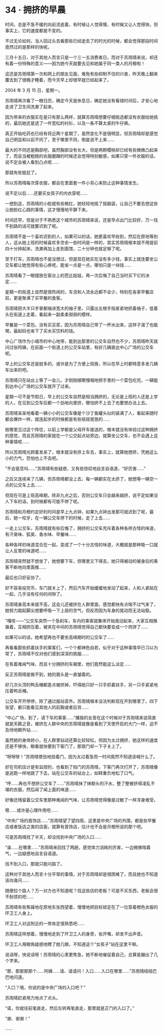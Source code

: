 # 34 · 拥挤的早晨

时间，总是不急不缓的向前流逝着，有时候让人觉得慢，有时候又让人觉得快，但事实上，它的速度都是不变的。

不过无论如何，当人回过头去看那些已经逝去了的时光的时候，都会觉得那段时间竟然过的是那样的快呢。

三月十五日，对于其他人而言只是一个三一五消费者日，而对于苏雨晴来说，却还有着一份特殊的意义——因为她今天就要去见和她属于同一类人的月橙啦！

这还是苏雨晴第一次和网上的朋友见面，难免有些抑制不住的兴奋，昨天晚上翻来覆去到了很晚才睡着，而今天早上却很早就已经起来了。

2004 年 3 月 15 日，星期一。

苏雨晴再次看了一眼日历，确定今天是休息日，确定她没有看错时间后，才安心地走进了卫生间洗漱了起来。

因为带来的衣服实在是只有那么两样，就算苏雨晴想要仔细挑选都没有衣服给她挑的，最后她还是选了一件宽松的衬衫，以及一条不算太紧的牛仔裤。

真正开始吃药也已经有将近两个星期了，虽然变化不是很明显，但苏雨晴却是感觉自己明显和以前不同了，至于哪里不同，倒是说不上来……

最大的不同还是胸部吧，虽然胸部没有长大，但是两颗樱桃却已经有些微微凸起来了，而且当被粗糙的衣服磨蹭的时候还会觉得特别敏感，如果只穿一件衣服的话，说不定会被人看到凸点呢……

那就有些尴尬了。

所以苏雨晴每次穿衣服，都会在里面套一件小背心来防止这种事情发生。

说不定以后……还要买女孩子的内衣穿呢……

一想到这，苏雨晴的小脸就有些微红，她轻轻地摇了摇脑袋，让自己不要去想这些让她脸红心跳的事情，这才慢慢地平静下来。

时间还早，但是对于不熟悉这个城市的苏雨晴来说，还是早点出门比较好，万一找不到路的话可就要迟到了呢。

苏雨晴不是一个喜欢迟到的人，如果可以的话，她更喜欢早些到，然后在原地等别人，这从她上班的时候喜欢多空余一些时间是一样的，其实苏雨晴根本就不用提前四十分钟起床，洗漱再加上走到面馆，二十分钟也就足够了呢。

至于打车，苏雨晴也不是没想过，但是现在她实在没有多少钱，事实上就连要坐公交车都让她觉得有些心疼呢，能省一点是一点，哪怕只是一块钱……

苏雨晴看了一眼摆放在窗台上的芭比娃娃，再一次后悔了自己当时买下它的决定……

星期一的街道上自然是很热闹的，车流和人流永远都不会少，特别在各家早餐店前，更是聚满了买早餐的食客。

苏雨晴把大半只手掌都缩进宽大的袖子里，只露出五根手指紧紧地抓着袖子，低着头在街道上走着，看起来一副柔柔弱弱的模样。

早餐是一个菜包，没有买豆浆，因为苏雨晴自己带了一杯水出来，这样子渴了也能喝，最起码也省下了买水买饮料的钱。

中心广场作为小城市的中心地带，能到达那里的公交车自然也不少，苏雨晴昨天就问过张阿姨，在前面一个街道上的公交车站里，有好几辆直达中心广场的公交车呢。

早上的公交车还是挺多的，或许是为了方便上班族，所以在早上时都特意多发几辆车出来的吧。

苏雨晴只在站台上等了一会儿，才刚刚细嚼慢咽地把手里的一个菜包吃完，一辆能到达中心广场的公交车就开了过来。

星期一可不是节假日，早上的公交车自然是相当拥挤的，无论是上班的人还是上学的人，在见到公交车后都一个劲地向里挤，哪怕挤不上去了也要想办法上去。

苏雨晴呆呆地看着一辆小小的公交车像是个沙丁鱼罐头似的装满了人，看起来随时都会爆炸一样，就连起步的时候都是有些摇摇晃晃的……

她哪里见过这个阵仗，以前上学都是父母开车接送的，根本就没有体验过这种拥挤的感觉，而且苏雨晴的家就在一个公交起点站旁边，就算坐公交车，也不会遇上这种事情呢……

所以苏雨晴光顾着发呆了，根本就没有挤上车去，事实上，就算她想挤，凭她这么小的力气，恐怕也上不去吧。

“不会窒息吗……”苏雨晴有些疑惑，又有些惊叹地自言自语道，“好厉害……”

之后又连续来了几辆，但苏雨晴都没上去，每一辆都实在太挤了，她想等一辆空一点的公交车上去……

但现在可是上班高峰期，除非九点之后，否则公交车只会越来越挤，说不定如果没人下车的话，到时候都有可能不停了呢。

苏雨晴和月橙约定好的时间是早上九点钟，如果九点钟出发那可就迟到了呢，最后，她一咬牙，在一辆公交车停下的时候，走了上去……

一走上公交车，苏雨晴就有些后悔了，拥挤的公交车充斥着各种各样古怪的味道，有汗臭味、狐臭、香水味、早餐味……

各种各样的味道混合在一起，变成了一个十分古怪的味道，大概就是那种吸一口就让人反胃的味道吧……

苏雨晴突然就不想坐了，她想要下车，但哪里又下得去，她只得被动的被身后的乘客不断地向里面推……

最后也只好妥协了。

好不容易投完币，车门就关上了，然后汽车开始缓缓地发动了起来，人和人紧贴在一起，几乎没有任何的间隙了。

苏雨晴身高本来就不高，这会儿还被挤在人群里面，感觉都快有点喘不过气来了，她努力踮起脚尖想要呼吸一下上层的空气，但反而因为车身的晃动而无法站稳。

“嘎吱——”公交车突然一个急刹车，车内的乘客就集体开始晃动起来，大家互相推搡着，互相挤压着，被夹在中间的苏雨晴觉得自己都快要变成一个肉饼了……

如果可以的话，她希望再也不要坐高峰期时的公交车了……

再看看那些抓着扶手的乘客们，一个个都神色自若，似乎对于这种事情早已习以为常了，苏雨晴不仅对他们感到深深的佩服……

在有着难闻气味、而且十分拥挤的车厢里，他们竟然能这么淡定……

反正苏雨晴是做不到，她的眉头是一直皱着的。

好几次头顶的鸭舌帽都差点被挤掉，吓得她只好一只手抓着扶手，另一只手紧紧地压着鸭舌帽。

公交车开开停停，除了通过报站音外，苏雨晴根本没法判断现在开到哪里了，四下张望，都只能看见其他人的前胸或者后背……

“中心广场，到了，请下车的乘客……”播报的女音在这个时候对于苏雨晴来说简直就是天籁之音，被挤在人群中央的苏雨晴就像是看到了天使开启的大门一样，迫不及待地朝外钻……

虽然她的身体娇小，在人群里钻动还算比较轻松，但因为太过拥挤，她这样的速度还是不够快，眼看就快要到下客门了，那扇门却一下子关上了。

“呀呀呀！”苏雨晴使劲地拍着门，因为太过着急而一时间竟然不知道该喊什么了。

好在司机估计是有监控的，也看到了拍门的苏雨晴，下客门再次打开了，苏雨晴像是逃跑一样地跳了下去，站在公交车的站台上，如释重负地松了口气。

“呼……再也不想挤公交车了……”苏雨晴抹了抹额头的汗水，整了整被挤得凌乱不堪的衣服，然后闻了闻上面的味道……

好像还残留着公交车里那种难闻的气味，让苏雨晴觉得像是过敏了一样浑身难受。

嗯……或许是心理作用吧……

“中央广场的首饰店……”苏雨晴望了望四周，这里是中央广场的外围，都是些早餐店或者饭店之类的店面，就算有首饰店，估计也不会是月橙所说的那个吧。

可是苏雨晴找了半天，却没找到中央广场的入口……

“诶……在哪里……”苏雨晴来回找了两趟，感觉体力消耗的厉害，一边微微喘着气，一边疑惑地自言自语道。

找不到入口，那就只能问路了。

这种对于其他人而言十分平常的事情，对于苏雨晴却是很困难了，而且她也不知道该向谁问……

随便拉个路人？万一对方也不知道呢？找这些店的老板？可是不买东西，老板会很不耐烦的吧……

苏雨晴有些焦躁地在原地东张西望着，慢慢地把目标锁定在了一位穿着橙色衣服的环卫工人身上。

环卫工人对这附近的一带肯定很熟悉吧……

苏雨晴这样想着，慢慢地走到了环卫工人的身旁，张开嘴，却发不出声音。

环卫工人用眼角疑惑地瞟了她几眼，不知道这个“女孩子”站在这里干嘛。

说话呀，快说话呀！苏雨晴的心里更焦急，她不断地催促着自己，总算是蹦出了几个字来。

“那、那那那那个……阿姨……请、请请问！入口……入口在哪里……”苏雨晴结结巴巴地问道。

“入口？哦，你说的是中央广场的入口吧？”

苏雨晴赶紧用力地点了点头。

“诺，你就往前笔直走，然后左转再笔直走，那里就是正门的入口了。”

“谢、谢谢！”

……

